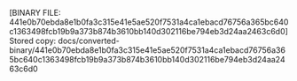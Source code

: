 [BINARY FILE: 441e0b70ebda8e1b0fa3c315e41e5ae520f7531a4ca1ebacd76756a365bc640c1363498fcb19b9a373b874b3610bb140d302116be794eb3d24aa2463c6d0]
Stored copy: docs/converted-binary/441e0b70ebda8e1b0fa3c315e41e5ae520f7531a4ca1ebacd76756a365bc640c1363498fcb19b9a373b874b3610bb140d302116be794eb3d24aa2463c6d0
